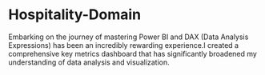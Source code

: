 # Hospitality-Domain
Embarking on the journey of mastering Power BI and DAX (Data Analysis Expressions) has been an incredibly rewarding experience.I created a comprehensive key metrics dashboard that has significantly broadened my understanding of data analysis and visualization.

